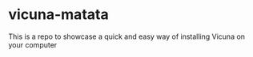# vicuna-matata
This is a repo to showcase a quick and easy way of installing Vicuna on your computer
